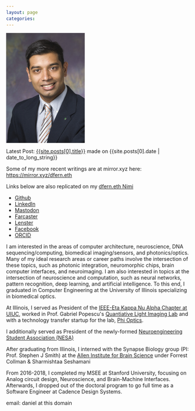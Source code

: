 ```yaml
---
layout: page
categories:
---
```


<img style="display:block" src="img/daniel.jpg" alt="Photo of Daniel Fernandes" height="300" />
<p>Latest Post: <a href="{{site.posts[0].url}}">{{site.posts[0].title}}</a> made on {{site.posts[0].date | date_to_long_string}} </p>
<p>Some of my more recent writings are at mirror.xyz here: <a href="https://mirror.xyz/dfern.eth">https://mirror.xyz/dfern.eth</a></p>
<p>Links below are also replicated on my <a href="https://dfern.eth.limo" rel="me">dfern.eth Nimi</a></p>
<ul>
    <li><a rel="me" href="https://github.com/daferna">Github</a></li>
    <li><a rel="me" href="http://www.linkedin.com/in/daferna">LinkedIn</a></li>
    <li><a rel="me" href="https://cryptodon.lol/@dfern">Mastodon</a></li>
    <li><a rel="me" href="https://fcast.me/dfern">Farcaster</a></li>
    <li><a rel="me" href="https://lenster.xyz/u/dfern">Lenster</a></li>
    <li><a rel="me" href="https://facebook.com/dfernandes">Facebook</a></li>
    <li><a rel="me" href="http://orcid.org/0000-0002-5079-2777">ORCID</a></li>
</ul>
<p>I am interested in the areas of computer architecture, neuroscience, DNA sequencing/computing, biomedical imaging/sensors, and photonics/optics. Many of my ideal research areas or career paths involve the intersection of these topics, such as photonic integration, neuromorphic chips, brain computer interfaces, and neuroimaging. I am also interested in topics at the intersection of neuroscience and computation, such as neural networks, pattern recognition, deep learning, and artificial intelligence. To this end, I graduated in Computer Engineering at the University of Illinois specializing in biomedical optics.</p>
<p>At Illinois, I served as President of the <a href="http://hkn.illinois.edu">IEEE-Eta Kappa Nu Alpha Chapter at UIUC</a>, worked in Prof. Gabriel Popescu's <a href="http://light.ece.illinois.edu">Quantiative Light Imaging Lab</a> and with a technology transfer startup for the lab, <a href="http://phioptics.com/">Phi Optics</a>.</p>
<p>I additionally served as President of the newly-formed <a href="https://publish.illinois.edu/neuroengineering/">Neuroengineering Student Association (NESA)</a></p>
<p>After graduating from Illinois, I interned with the Synapse Biology group (PI: Prof. Stephen J Smith) at the <a href="http://alleninstitute.org">Allen Institute for Brain Science</a> under Forrest Collman & Sharmishtaa Seshamani</p>
<p>From 2016-2018, I completed my MSEE at Stanford University, focusing on Analog circuit design, Neuroscience, and Brain-Machine Interfaces. Afterwards, I dropped out of the doctoral program to go full time as a Software Engineer at Cadence Design Systems.</p>
<p>email: daniel at this domain</p>
